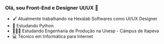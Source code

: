 ### Olá, sou Front-End e Designer UI/UX 👋

- 🖌 Atualmente trabalhando na Hexalab Softwares como UI/UX Designer
- 🐍 Estudando Python
- 👷🏻‍♂️ Estudando Engenharia de Produção na Unesp - Câmpus de Itapeva
- 💻 Técnico em Informática para Internet
